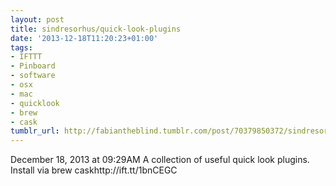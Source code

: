 ```yaml
---
layout: post
title: sindresorhus/quick-look-plugins
date: '2013-12-18T11:20:23+01:00'
tags:
- IFTTT
- Pinboard
- software
- osx
- mac
- quicklook
- brew
- cask
tumblr_url: http://fabiantheblind.tumblr.com/post/70379850372/sindresorhus-quick-look-plugins
---
```

December 18, 2013 at 09:29AM
A collection of useful quick look plugins. Install via brew caskhttp://ift.tt/1bnCEGC
